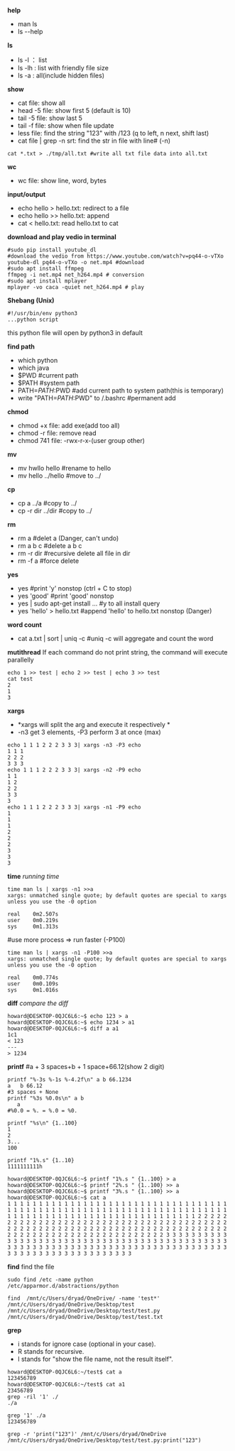 **help**
- man ls
- ls --help

**ls**
- ls -l ： list
- ls -lh : list with friendly file size
- ls -a : all(include hidden files)

**show**
- cat file: show all
- head -5 file: show first 5 (default is 10)
- tail -5 file: show last 5
- tail -f file: show when file update
- less file: find the string "123" with /123 (q to left, n next, shift last)
- cat file | grep -n srt: find the str in file with line# (-n)
```
cat *.txt > ./tmp/all.txt #write all txt file data into all.txt
```

**wc**
- wc file: show line, word, bytes

**input/output**
- echo hello > hello.txt: redirect to a file
- echo hello >> hello.txt: append
- cat < hello.txt: read hello.txt to cat

**download and play vedio in terminal**
```
#sudo pip install youtube_dl
#download the vedio from https://www.youtube.com/watch?v=pq44-o-vTXo
youtube-dl pq44-o-vTXo -o net.mp4 #download
#sudo apt install ffmpeg
ffmpeg -i net.mp4 net_h264.mp4 # conversion
#sudo apt install mplayer
mplayer -vo caca -quiet net_h264.mp4 # play
```
**Shebang (Unix)**
```
#!/usr/bin/env python3
...python script
```
this python file will open by python3 in default

**find path**
- which python
- which java
- $PWD #current path
- $PATH #system path
- PATH=$PATH:$PWD #add current path to system path(this is temporary)
- write "PATH=$PATH:$PWD" to /.bashrc #permanent add

**chmod**
- chmod +x file: add exe(add too all)
- chmod -r file: remove read
- chmod 741 file: -rwx-r-x-(user group other)

**mv**
- mv hwllo hello #rename to hello
- mv hello ../hello #move to ../

**cp**
- cp a ../a #copy to ../
- cp -r dir ../dir #copy to ../

**rm**
- rm a #delet a (Danger, can't undo)
- rm a b c #delete a b c
- rm -r dir #recursive delete all file in dir
- rm -f a #force delete

**yes**
- yes #print 'y' nonstop (ctrl + C to stop)
- yes 'good' #print 'good' nonstop
- yes | sudo apt-get install ... #y to all install query
- yes 'hello' > hello.txt #append 'hello' to hello.txt nonstop (Danger)

**word count**
- cat a.txt | sort | uniq -c #uniq -c will aggregate and count the word


**mutithread**
If each command do not print string, the command will execute parallelly
```
echo 1 >> test | echo 2 >> test | echo 3 >> test
cat test
2
1
3
```
**xargs**
- *xargs will split the arg and execute it respectively *
- -n3 get 3 elements, -P3 perform 3 at once (max)
```
echo 1 1 1 2 2 2 3 3 3| xargs -n3 -P3 echo
1 1 1
2 2 2
3 3 3
echo 1 1 1 2 2 2 3 3 3| xargs -n2 -P9 echo
1 1
1 2
2 2
3 3
3
echo 1 1 1 2 2 2 3 3 3| xargs -n1 -P9 echo
1
1
1
2
2
2
3
3
3
```
**time**
*running time*
```
time man ls | xargs -n1 >>a
xargs: unmatched single quote; by default quotes are special to xargs unless you use the -0 option

real    0m2.507s
user    0m0.219s
sys     0m1.313s
```
#use more process => run faster (-P100)
```
time man ls | xargs -n1 -P100 >>a
xargs: unmatched single quote; by default quotes are special to xargs unless you use the -0 option

real    0m0.774s
user    0m0.109s
sys     0m1.016s
```
**diff**
*compare the diff*
```
howard@DESKTOP-0QJC6L6:~$ echo 123 > a
howard@DESKTOP-0QJC6L6:~$ echo 1234 > a1
howard@DESKTOP-0QJC6L6:~$ diff a a1
1c1
< 123
---
> 1234
```

**printf**
#a + 3 spaces+b + 1 space+66.12(show 2 digit)
```
printf "%-3s %-1s %-4.2f\n" a b 66.1234
a   b 66.12
#3 spaces + None
printf "%3s %0.0s\n" a b
   a
#%0.0 = %. = %.0 = %0.
```
```
printf "%s\n" {1..100}
1
2
3...
100

printf "1%.s" {1..10}
1111111111h
```
```
howard@DESKTOP-0QJC6L6:~$ printf "1%.s " {1..100} > a
howard@DESKTOP-0QJC6L6:~$ printf "2%.s " {1..100} >> a
howard@DESKTOP-0QJC6L6:~$ printf "3%.s " {1..100} >> a
howard@DESKTOP-0QJC6L6:~$ cat a
1 1 1 1 1 1 1 1 1 1 1 1 1 1 1 1 1 1 1 1 1 1 1 1 1 1 1 1 1 1 1 1 1 1 1 1 1 1 1 1 1 1 1 1 1 1 1 1 1 1 1 1 1 1 1 1 1 1 1 1 1 1 1 1 1 1 1 1 1 1 1 1 1 1 1 1 1 1 1 1 1 1 1 1 1 1 1 1 1 1 1 1 1 1 1 1 1 1 1 1 2 2 2 2 2 2 2 2 2 2 2 2 2 2 2 2 2 2 2 2 2 2 2 2 2 2 2 2 2 2 2 2 2 2 2 2 2 2 2 2 2 2 2 2 2 2 2 2 2 2 2 2 2 2 2 2 2 2 2 2 2 2 2 2 2 2 2 2 2 2 2 2 2 2 2 2 2 2 2 2 2 2 2 2 2 2 2 2 2 2 2 2 2 2 2 2 2 2 2 2 3 3 3 3 3 3 3 3 3 3 3 3 3 3 3 3 3 3 3 3 3 3 3 3 3 3 3 3 3 3 3 3 3 3 3 3 3 3 3 3 3 3 3 3 3 3 3 3 3 3 3 3 3 3 3 3 3 3 3 3 3 3 3 3 3 3 3 3 3 3 3 3 3 3 3 3 3 3 3 3 3 3 3 3 3 3 3 3 3 3 3 3 3 3 3 3 3 3 3 3
```
**find**
find the file
```
sudo find /etc -name python
/etc/apparmor.d/abstractions/python

find  /mnt/c/Users/dryad/OneDrive/ -name 'test*'
/mnt/c/Users/dryad/OneDrive/Desktop/test
/mnt/c/Users/dryad/OneDrive/Desktop/test/test.py
/mnt/c/Users/dryad/OneDrive/Desktop/test/test.txt
```
**grep**
- i stands for ignore case (optional in your case).
- R stands for recursive.
- l stands for "show the file name, not the result itself".
```
howard@DESKTOP-0QJC6L6:~/test$ cat a
123456789
howard@DESKTOP-0QJC6L6:~/test$ cat a1
23456789
grep -ril '1' ./
./a

grep '1' ./a
123456789

grep -r 'print("123")' /mnt/c/Users/dryad/OneDrive
/mnt/c/Users/dryad/OneDrive/Desktop/test/test.py:print("123")

```

